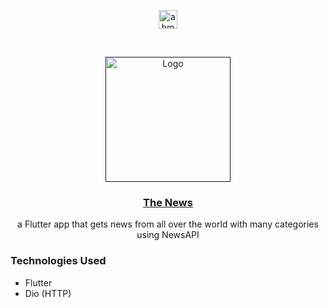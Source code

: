 <p align="center">
<a href="https://linkedin.com/in/ahmedhalbas" target="blank"><img align="center" src="https://cdn.jsdelivr.net/npm/simple-icons@3.0.1/icons/linkedin.svg" alt="ahmedhalbas" height="30" width="30" /></a>
</p>




<!-- PROJECT LOGO -->
<br />
<p align="center">
  <a href="">
    <img src="https://cdn.freebiesupply.com/logos/thumbs/2x/seven-news-logo.png" alt="Logo" width="200" height="200">
  </a>

  <a href="">
      <h3 align="center">The News</h3>

  </a>

  <p align="center">
   a Flutter app that gets news from all over the world with many categories using NewsAPI
    <br />
   
  </p>
</p>






### Technologies Used

* Flutter
* Dio (HTTP)


